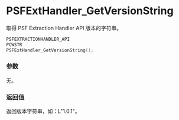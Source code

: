 # PSFExtHandler_GetVersionString
取得 PSF Extraction Handler API 版本的字符串。
````c
PSFEXTRACTIONHANDLER_API
PCWSTR
PSFExtHandler_GetVersionString();
````
### 参数
无。
### 返回值
返回版本字符串，如：L"1.0.1"。
